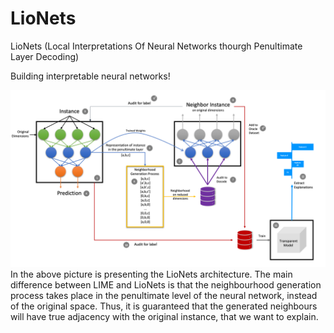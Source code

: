 # LioNets 
LioNets (Local Interpretations Of Neural Networks thourgh Penultimate Layer Decoding) 

Building interpretable neural networks!


![LioNets Architecture](https://github.com/iamollas/LioNets/raw/master/lionetsArchitecture.png)
In the above picture is presenting the LioNets architecture. The main difference between LIME and LioNets is that the neighbourhood generation process takes place in the penultimate level of the neural network, instead of the original space. Thus, it is guaranteed that the generated neighbours will have true adjacency with the original instance, that we want to explain.

